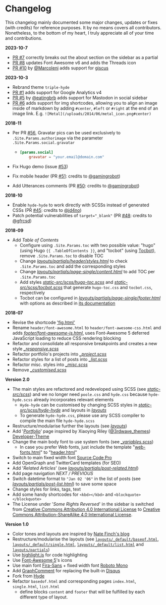 # Changelog

This changelog mainly documented some major changes, updates or fixes (with credits) for reference purposes. It by no means covers all contributors. Nonetheless, to the bottom of my heart, I truly appreciate all of your time and contributions.

__2023-10-7__

* [PR #7](https://github.com/derme302/triple-hyde/pull/7) correctly breaks out the about section on the sidebar as a partial
* [PR #8](https://github.com/derme302/triple-hyde/pull/8) updates Font Awesome v6 and adds the Threads icon
* [PR #10](https://github.com/derme302/triple-hyde/pull/10) by [@MarcoIeni](https://github.com/MarcoIeni) adds support for [giscus](https://giscus.app/)


__2023-10-3__

* Rebrand theme `triple-hyde`
* [PR #1](https://github.com/derme302/triple-hyde/pull/1) adds support for Google Analytics v4
* [PR #5](https://github.com/derme302/triple-hyde/pull/5) by [@eatingbrb](https://github.com/eatingbrb) adds support for Mastodon in social sidebar
* [PR #6](https://github.com/derme302/triple-hyde/pull/6) adds support for img shortcodes, allowing you to align an image inside of markdown by adding `#center`, `#left` or `#right` at the end of an image link. E.g. `![Metal](/uploads/2014/06/metal_icon.png#center)`

__2018-11__

* Per PR [#56](https://github.com/htr3n/hyde-hyde/commit/5ed13e17400bbc09a342b60fd50cd9fe3e6f1525), Gravatar pics can be used exclusively to `.Site.Params.authorimage` via the parameter `.Site.Params.social.gravatar`

  * ```toml
    [params.social]
    	gravatar = "your.email@domain.com"
    ```

* Fix Hugo demo (issue [#53](https://github.com/htr3n/hyde-hyde/issues/53))

* Fix mobile header (PR [#51](https://github.com/htr3n/hyde-hyde/pull/51): credits to [@gamingrobot](https://github.com/gamingrobot))

* Add Utterances comments (PR [#50](https://github.com/htr3n/hyde-hyde/pull/50): credits to [@gamingrobot](https://github.com/gamingrobot))

__2018-10__

* Enable `hyde-hyde` to work directly with SCSSs instead of generated CSSs (PR [#45](https://github.com/htr3n/hyde-hyde/pull/45): credits to [@jd4no](https://github.com/jd4no))
* Patch potential vulnerabilities of `target="_blank"` (PR [#48](https://github.com/htr3n/hyde-hyde/pull/48): credits to [@gfrcsd](https://github.com/gfrcsd))

__2018-09__

* Add _Table of Contents_ 
  * Configure using `.Site.Params.toc` with two possible value: "hugo" (using Hugo `{{ .TableOfContents }}`, and "tocbot" (using [Tocbot](https://tscanlin.github.io/tocbot/)), remove `.Site.Params.toc` to disable TOC
  * Change [_layouts/partials/header/styles.html_](https://github.com/htr3n/hyde-hyde/blob/master/layouts/partials/header/styles.html) to check `.Site.Params.toc` and add the corresponding styles
  * Change [_layouts/partials/page-single/content.html_](https://github.com/htr3n/hyde-hyde/blob/master/layouts/partials/page-single/content.html )  to add TOC per `.Site.Params.toc`
  * Add styles [_static-src/scss/hugo-toc.scss_](https://github.com/htr3n/hyde-hyde/blob/v2.0.2/static-src/scss/hugo-toc.scss) and [_static-src/scss/tocbot.scss_](https://github.com/htr3n/hyde-hyde/blob/v2.0.2/static-src/scss/tocbot.scss) that generate `hugo-toc.css` and `tocbot.css`, respectively
  * Tocbot can be configured in [_layouts/partials/page-single/footer.html_](layouts/partials/page-single/footer.html) with options as described in [its documentation](https://tscanlin.github.io/tocbot/#api)

__2018-07__

* Revise the shortcode ['fig.html'](https://github.com/htr3n/hyde-hyde/blob/master/layouts/shortcodes/fig.html)
* Rename `header/font-awesome.html` to `header/font-awesome-css.html` and adds [_footer/font-awesome-js.html_](https://github.com/htr3n/hyde-hyde/blob/master/layouts/partials/footer/font-awesome-js.html), uses Font-Awesome 5 deferred JavaScript loading to reduce CSS rendering blocking
* Refactor and consolidate all responsive breakpoints and creates a new style  [_\_responsive.scss_](https://github.com/htr3n/hyde-hyde/blob/v2.0.1/static-src/scss/hyde-hyde/_responsive.scss)
* Refactor portfolio's projects into [_\_project.scss_](https://github.com/htr3n/hyde-hyde/blob/v2.0.1/static-src/scss/hyde-hyde/_project.scss)
* Refactor styles for a list of posts into [_\_list.scss_](https://github.com/htr3n/hyde-hyde/blob/v2.0.1/static-src/scss/hyde-hyde/_list.scss)
* Refactor misc. styles into [_\_misc.scss_](https://github.com/htr3n/hyde-hyde/blob/v2.0.1/static-src/scss/hyde-hyde/_misc.scss)
* Remove  [_\_customised.scss_](https://github.com/htr3n/hyde-hyde/blob/v2.0.0/static-src/scss/hyde-hyde/_customised.scss)

__Version 2.0__

* The main styles are refactored and redeveloped using SCSS (see [_static-src/scss_](https://github.com/htr3n/hyde-hyde/tree/v2.0.0/static-src/scss))
  and we no longer need `poole.css` and `hyde.css` because `hyde-hyde.scss` already incorporates relevant elements
  * `Hyde-hyde` can be customised by changing SCSS styles in [_static-src/scss/hyde-hyde_](https://github.com/htr3n/hyde-hyde/tree/v2.0.0/static-src/scss/hyde-hyde) and layouts in [_layouts_](https://github.com/htr3n/hyde-hyde/tree/v2.0.0/layouts) 
  * To generate `hyde-hyde.css`, please use any SCSS compiler to compile the main file  `hyde-hyde.scss`
* Restructure/modularise further the layouts (see [_layouts_](https://github.com/htr3n/hyde-hyde/tree/v2.0.0/layouts))
* Add '[_Portfolio_](https://github.com/htr3n/hyde-hyde/tree/v2.0.0/layouts/portfolio)' page inspired by Xiaoying Riley ([@3rdwave_themes](https://twitter.com/3rdwave_themes)) [Developer-Theme](https://github.com/xriley/developer-theme)
* Change the main body font to use system fonts (see [_\_variables.scss_](https://github.com/htr3n/hyde-hyde/tree/v2.0.0/static-src/scss/hyde-hyde/_variables.scss))
	* In case you prefer Web fonts, just include the template "[web-fonts.html](https://github.com/htr3n/hyde-hyde/tree/v2.0.0/layouts/partials/header/web-fonts.html)" to "[header.html](https://github.com/htr3n/hyde-hyde/tree/v2.0.0/layouts/partials/header.html)"
* Switch to main fixed width font [Source Code Pro](https://fonts.google.com/specimen/Source+Code+Pro)
* Add OpenGraph and TwitterCard templates (for SEO)
* Add '_Related Articles_' (see [_layouts/partials/post-related.html_](https://github.com/htr3n/hyde-hyde/tree/v2.0.0/layouts/partials/post-related.html))
* Add page navigation _NEXT / PREVIOUS_
* Switch datetime format to `"Jan 02 '06"` in the list of posts (see [_layouts/partials/post-list.html_](https://github.com/htr3n/hyde-hyde/tree/v2.0.0/layouts/partials/post-list.html)) to save some space
* Change styles for links, tags, text
* Add some handy shortcodes for `<kbd></kbd>` and `<blockquote></blockquote>`
* The License under '_Some Rights Reversed_' in the sidebar is switched from [Creative Commons Attribution 4.0 International License](http://creativecommons.org/licenses/by/4.0/) to [Creative Commons Attribution-ShareAlike 4.0 International License](http://creativecommons.org/licenses/by-sa/4.0/).

__Version 1.0__

* Color tones and layouts are inspired by [Nate Finch's blog](https://npf.io)
* Restructure/modularise the layouts (see [`layouts/_default/baseof.html`](https://github.com/htr3n/hyde-hyde/tree/v1.0.0/layouts/_default/baseof.html), [`layouts/_default/single.html`](https://github.com/htr3n/hyde-hyde/tree/v1.0.0/layouts/_default/single.html), [`layouts/_default/list.html`](https://github.com/htr3n/hyde-hyde/tree/v1.0.0/layouts/_default/list.html) and [`layouts/partials`](https://github.com/htr3n/hyde-hyde/tree/v1.0.0/layouts/partials/))
* Use [highlight.js](https://highlightjs.org) for code highlighting
* Use [Font-Awesome 5](https://fontawesome.com)'s icons
* Use main font [Fira-Sans](https://fonts.google.com/specimen/Fira+Sans) + fixed width font [Roboto Mono](https://fonts.google.com/specimen/Roboto+Mono)
* Add [GraphComment](https://graphcomment.com) for replacing the built-in [Disqus](https://disqus.com)
* Fork from [Hyde](https://github.com/spf13/hyde) 
* Refactor `basedof.html` and corresponding pages `index.html`, `single.html`, `list.html`
    - define blocks `content` and `footer` that will be fulfilled by each different type of layout.
